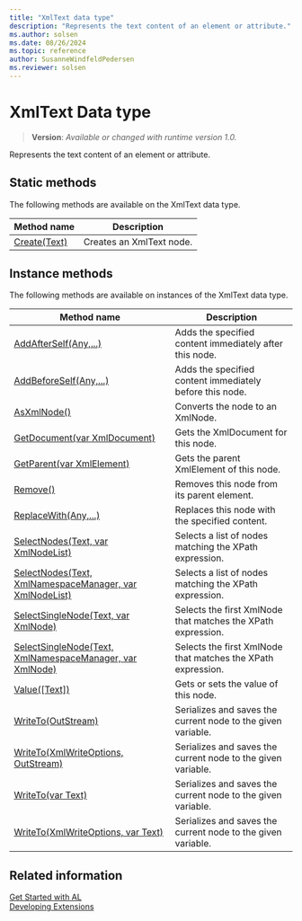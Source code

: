 ```yaml
---
title: "XmlText data type"
description: "Represents the text content of an element or attribute."
ms.author: solsen
ms.date: 08/26/2024
ms.topic: reference
author: SusanneWindfeldPedersen
ms.reviewer: solsen
---
```

[//]: # (START>DO_NOT_EDIT)
[//]: # (IMPORTANT:Do not edit any of the content between here and the END>DO_NOT_EDIT.)
[//]: # (Any modifications should be made in the .xml files in the ModernDev repo.)
# XmlText Data type
> **Version**: _Available or changed with runtime version 1.0._

Represents the text content of an element or attribute.


## Static methods
The following methods are available on the XmlText data type.


|Method name|Description|
|-----------|-----------|
|[Create(Text)](xmltext-create-method.md)|Creates an XmlText node.|

## Instance methods
The following methods are available on instances of the XmlText data type.

|Method name|Description|
|-----------|-----------|
|[AddAfterSelf(Any,...)](xmltext-addafterself-method.md)|Adds the specified content immediately after this node.|
|[AddBeforeSelf(Any,...)](xmltext-addbeforeself-method.md)|Adds the specified content immediately before this node.|
|[AsXmlNode()](xmltext-asxmlnode-method.md)|Converts the node to an XmlNode.|
|[GetDocument(var XmlDocument)](xmltext-getdocument-method.md)|Gets the XmlDocument for this node.|
|[GetParent(var XmlElement)](xmltext-getparent-method.md)|Gets the parent XmlElement of this node.|
|[Remove()](xmltext-remove-method.md)|Removes this node from its parent element.|
|[ReplaceWith(Any,...)](xmltext-replacewith-method.md)|Replaces this node with the specified content.|
|[SelectNodes(Text, var XmlNodeList)](xmltext-selectnodes-string-xmlnodelist-method.md)|Selects a list of nodes matching the XPath expression.|
|[SelectNodes(Text, XmlNamespaceManager, var XmlNodeList)](xmltext-selectnodes-string-xmlnamespacemanager-xmlnodelist-method.md)|Selects a list of nodes matching the XPath expression.|
|[SelectSingleNode(Text, var XmlNode)](xmltext-selectsinglenode-string-xmlnode-method.md)|Selects the first XmlNode that matches the XPath expression.|
|[SelectSingleNode(Text, XmlNamespaceManager, var XmlNode)](xmltext-selectsinglenode-string-xmlnamespacemanager-xmlnode-method.md)|Selects the first XmlNode that matches the XPath expression.|
|[Value([Text])](xmltext-value-method.md)|Gets or sets the value of this node.|
|[WriteTo(OutStream)](xmltext-writeto-outstream-method.md)|Serializes and saves the current node to the given variable.|
|[WriteTo(XmlWriteOptions, OutStream)](xmltext-writeto-xmlwriteoptions-outstream-method.md)|Serializes and saves the current node to the given variable.|
|[WriteTo(var Text)](xmltext-writeto-text-method.md)|Serializes and saves the current node to the given variable.|
|[WriteTo(XmlWriteOptions, var Text)](xmltext-writeto-xmlwriteoptions-text-method.md)|Serializes and saves the current node to the given variable.|

[//]: # (IMPORTANT: END>DO_NOT_EDIT)
## Related information
[Get Started with AL](../../devenv-get-started.md)  
[Developing Extensions](../../devenv-dev-overview.md)  